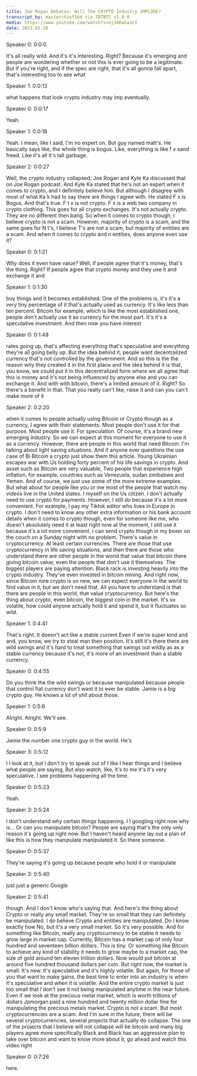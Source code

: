 ```yaml
---
title: Joe Rogan Debates: Will The CRYPTO Industry IMPLODE?
transcript_by: masterchief164 via TBTBTC v1.0.0
media: https://www.youtube.com/watch?v=oj3AKwEa3rI
date: 2023-02-10
---
```


Speaker 0: 0:0:0

It's all really wild. And it's it's interesting. Right? Because it's emerging and people are wondering whether or not this is ever going to be a legitimate. But if you're right, and if the spec are right, that it's all gonna fall apart, that's interesting too to see what

Speaker 1: 0:0:13

what happens that look crypto industry may imp eventually.

Speaker 0: 0:0:17

Yeah.

Speaker 1: 0:0:18

Yeah. I mean, like I said, I'm no expert on. But guy named matt's. He basically says like, the whole thing is bogus. Like, everything is like f x sand freed. Like it's all it's tall garbage.

Speaker 2: 0:0:27

Well, the crypto industry collapsed, Joe Rogan and Kyle Ka discussed that on Joe Rogan podcast. And Kyle Ka stated that he's not an expert when it comes to crypto, and I definitely believe him. But although I disagree with most of what Ka k had to say there are things I agree with. He stated F x is Bogus. And that's true. F t x is not crypto. F x is a web two company in crypto clothing. This goes for all crypto exchanges. It's not actually crypto. They are no different then bang. So when it comes to crypto though, I believe crypto is not a scam. However, majority of crypto is a scam, and the same goes for N t's, I believe T's are not a scam, but majority of entities are a scam. And when it comes to crypto and n entities, does anyone even use it?

Speaker 0: 0:1:21

Why does it even have value? Well, if people agree that it's money, that's the thing. Right? If people agree that crypto money and they use it and exchange it and

Speaker 1: 0:1:30

buy things and it becomes established. One of the problems is, it's it's a very tiny percentage of it that's actually used as currency. It's like less than ten percent. Bitcoin for example, which is like the most established one, people don't actually use it as currency for the most part. It's it's a speculative investment. And then now you have interest

Speaker 0: 0:1:48

rates going up, that's affecting everything that's speculative and everything they're all going belly up. But the idea behind it, people want decentralized currency that's not controlled by the government. And so this is the the reason why they created it in the first place and the idea behind it is that, you know, we could put it in this decentralized form where we all agree that this is money and it's not being influenced by anyone else and you can exchange it. And with with bitcoin, there's a limited amount of it. Right? So there's a benefit in that. That you really can't like, raise it and can you can't make more of it

Speaker 2: 0:2:20

when it comes to people actually using Bitcoin or Crypto though as a currency, I agree with their statements. Most people don't use it for that purpose. Most people use it. For speculation. Of course, it's a brand new emerging industry. So we can expect at this moment for everyone to use it as a currency. However, there are people in this world that need Bitcoin. I'm talking about light saving situations. And if anyone ever questions the use case of Bi Bitcoin a crypto just show them this article. Young Ukrainian escapes war with Us holding forty percent of his life savings in crypto. And asset such as Bitcoin are very valuable, Two people that experience high inflation, for example, countries such as Venezuela, sudan zimbabwe and Yemen. And of course, we just use some of the more extreme examples. But what about for people like you or me most of the people that watch my videos live in the United states. I myself on the Us citizen. I don't actually need to use crypto for payments. However, I still do because it's a lot more convenient. For example, I pay my Tiktok editor who lives in Europe in crypto. I don't need to know any other extra information or his bank account details when it comes to crypto though, even for someone like me, who doesn't absolutely need it at least right now at the moment, I still use it because it's a lot more convenient. I can send crypto though in my boxer on the couch on a Sunday night with no problem. There's value in cryptocurrency. At least certain currencies. There are those that use cryptocurrency in life saving situations, and then there are those who understand there are other people in the world that value that bitcoin there giving bitcoin value, even the people that don't use it themselves. The biggest players are paying attention. Black rack is investing heavily into the crypto industry. They've even invested in bitcoin mining. And right now, since Bitcoin nine crypto is so new, we can expect everyone in the world to find value in it, but we don't need that. All you have to understand is that there are people in this world, that value cryptocurrency. But here's the thing about crypto, even bitcoin, the biggest coin in the market. It's so volatile, how could anyone actually hold it and spend it, but it fluctuates so wild.

Speaker 1: 0:4:41

That's right. It doesn't act like a stable current Even if we're super kind and and, you know, we try to steal man their position. It's still it's there there are wild swings and it's hard to treat something that swings out wildly as as a stable currency because it's not, it's more of an investment than a stable currency.

Speaker 0: 0:4:55

Do you think the the wild swings or because manipulated because people that control fiat currency don't want it to ever be stable. Jamie is a big crypto guy. He knows a lot of shit about those.

Speaker 1: 0:5:6

Alright. Alright. We'll see.

Speaker 0: 0:5:9

Jamie the number one crypto guy in the world. He's

Speaker 3: 0:5:12

I I look at it, but I don't try to speak out of I like I hear things and I believe what people are saying, But also watch, like, it's to me it's it's very speculative. I see problems happening all the time.

Speaker 0: 0:5:23

Yeah.

Speaker 3: 0:5:24

I don't understand why certain things happening. I I googling right now why is... Or can you manipulate bitcoin? People are saying that's the only only reason it's going up right now. But I haven't heard anyone lay out a plan of like this is how they manipulate manipulated it. So there someone.

Speaker 0: 0:5:37

They're saying it's going up because people who hold it or manipulate

Speaker 3: 0:5:40

just just a generic Google

Speaker 2: 0:5:41

though. And I don't know who's saying that. And here's the thing about Crypto or really any small market. They're so small that they can definitely be manipulated. I do believe Crypto and entities are manipulated. Do I know exactly how No, but it's a very small market. So it's very possible. And for something like Bitcoin, really any cryptocurrency to be stable it needs to grow large in market cap. Currently, Bitcoin has a market cap of only four hundred and seventeen billion dollars. This is tiny. Or something like Bitcoin to achieve any kind of stability it needs to grow maybe to a market cap, the size of gold around ten eleven trillion dollars. Now would put bitcoin at around five hundred thousand dollars per coin. But right now, the market is small. It's new. It's speculative and it's highly volatile. But again, for those of you that want to make gains, the best time to enter into an industry is when it's speculative and when it is volatile. And the entire crypto market is just too small that I don't see it not being manipulated anytime in the near future. Even if we look at the precious metal market, which is worth trillions of dollars Jpmorgan paid a nine hundred and twenty million dollar fine for manipulating the precious metals market. Crypto is not a scam. But most cryptocurrencies are a scam. And I'm sure in the future, there will be several cryptocurrencies, several projects that actually do collapse. The one of the projects that I believe will not collapse will be bitcoin and many big players agree more specifically Black and Black has an aggressive plan to take over bitcoin and want to know more about it, go ahead and watch this video right

Speaker 0: 0:7:26

here.
